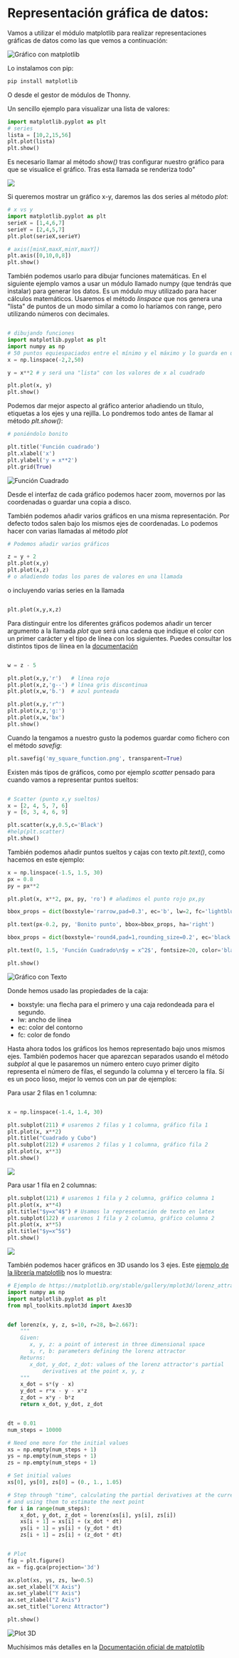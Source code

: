 # Representación gráfica de datos: 

Vamos a utilizar el módulo matplotlib para realizar representaciones gráficas de datos como las que vemos a continuación:

![Gráfico con matplotlib](./images/Graficando3.png)

Lo instalamos con pip:

```sh
pip install matplotlib
```
O desde el gestor de módulos de Thonny.

Un sencillo ejemplo para visualizar una lista de valores:

```python
import matplotlib.pyplot as plt
# series
lista = [10,2,15,56]
plt.plot(lista)
plt.show() 
```

Es necesario llamar al método *show()* tras configurar nuestro gráfico para que se visualice el gráfico. Tras esta llamada se renderiza todo"

![](./images/graficando.png)


Si queremos mostrar un gráfico x-y, daremos las dos series al método *plot*:

```python
# x vs y
import matplotlib.pyplot as plt
serieX = [1,4,6,7]
serieY = [2,4,5,7]
plt.plot(serieX,serieY)

# axis([minX,maxX,minY,maxY])
plt.axis([0,10,0,8])
plt.show()
```

También podemos usarlo para dibujar funciones matemáticas. En el siguiente ejemplo vamos a usar un módulo llamado numpy (que tendrás que instalar) para generar los datos. Es un módulo muy utilizado para hacer cálculos matemáticos. Usaremos el método *linspace* que nos genera una "lista" de puntos de un modo similar a como lo haríamos con range, pero utilizando números con decimales.

```python

# dibujando funciones
import matplotlib.pyplot as plt
import numpy as np
# 50 puntos equiespaciados entre el mínimo y el máximo y lo guarda en un array de numpy
x = np.linspace(-2,2,50) 

y = x**2 # y será una "lista" con los valores de x al cuadrado

plt.plot(x, y)
plt.show()
```

Podemos dar mejor aspecto al gráfico anterior añadiendo un título, etiquetas a los ejes y una rejilla. Lo pondremos todo antes de llamar al método *plt.show()*:

```python
# poniéndolo bonito

plt.title('Función cuadrado')
plt.xlabel('x')
plt.ylabel('y = x**2')
plt.grid(True)
```
![Función Cuadrado](./images/FuncionCuadrado.png)

Desde el interfaz de cada gráfico podemos hacer zoom, movernos por las coordenadas o guardar una copia a disco.

También podemos añadir varios gráficos en una misma representación. Por defecto todos salen bajo los mismos ejes de coordenadas. Lo podemos hacer con varias llamadas al método *plot* 

```python
# Podemos añadir varios gráficos

z = y + 2
plt.plot(x,y)
plt.plot(x,z)
# o añadiendo todas los pares de valores en una llamada
```

o incluyendo varias series en la llamada
```python

plt.plot(x,y,x,z)

```
Para distinguir entre los diferentes gráficos podemos añadir un tercer argumento a la llamada *plot* que será una cadena que indique el color con un primer carácter y el tipo de línea con los siguientes. Puedes consultar los distintos tipos de líinea en la [documentación](http://matplotlib.org/api/pyplot_api.html#matplotlib.pyplot.plot)

```python

w = z - 5

plt.plot(x,y,'r')   # línea rojo 
plt.plot(x,z,'g--') # línea gris discontinua
plt.plot(x,w,'b.')  # azul punteada

plt.plot(x,y,'r^')
plt.plot(x,z,'g:')
plt.plot(x,w,'bx')
plt.show()
```

Cuando la tengamos a nuestro gusto la podemos guardar como fichero con el método *savefig*:

```python
plt.savefig('my_square_function.png', transparent=True)
```

Existen más tipos de gráficos, como por ejemplo *scatter* pensado para cuando vamos a representar puntos sueltos:

```python

# Scatter (punto x,y sueltos)
x = [2, 4, 5, 7, 6]
y = [6, 3, 4, 6, 9]

plt.scatter(x,y,0.5,c='Black')
#help(plt.scatter)
plt.show()
```

También podemos añadir puntos sueltos y cajas con texto *plt.text()*, como hacemos en este ejemplo:

```python
x = np.linspace(-1.5, 1.5, 30)
px = 0.8
py = px**2

plt.plot(x, x**2, px, py, 'ro') # añadimos el punto rojo px,py 

bbox_props = dict(boxstyle='rarrow,pad=0.3', ec='b', lw=2, fc='lightblue')

plt.text(px-0.2, py, 'Bonito punto', bbox=bbox_props, ha='right')

bbox_props = dict(boxstyle='round4,pad=1,rounding_size=0.2', ec='black', fc='#EEEEFF', lw=5)

plt.text(0, 1.5, 'Función Cuadrado\n$y = x^2$', fontsize=20, color='black', ha='center', bbox=bbox_props)

plt.show()

```
![Gráfico con Texto](./images/GraficoTexto.png)

Donde hemos usado las propiedades de la caja:

* boxstyle: una flecha para el primero y una caja redondeada para el segundo.
* lw: ancho de línea
* ec: color del contorno
* fc: color de fondo


Hasta ahora todos los gráficos los hemos representado bajo unos mismos ejes. También podemos hacer que aparezcan separados usando el método *subplot* al que le pasaremos un número entero cuyo primer dígito representa el número de filas, el segundo la columna y el tercero la fila. Sí es un poco lioso, mejor lo vemos con un par de ejemplos:

Para usar 2 filas en 1 columna:

```python

x = np.linspace(-1.4, 1.4, 30)

plt.subplot(211) # usaremos 2 filas y 1 columna, gráfico fila 1
plt.plot(x, x**2)
plt.title("Cuadrado y Cubo")
plt.subplot(212) # usaremos 2 filas y 1 columna, gráfico fila 2
plt.plot(x, x**3)
plt.show()
```
![](./images/Suplot21.png)

Para usar 1 fila en 2 columnas:

```python
plt.subplot(121) # usaremos 1 fila y 2 columna, gráfico columna 1
plt.plot(x, x**4)
plt.title("$y=x^4$") # Usamos la representación de texto en latex
plt.subplot(122) # usaremos 1 fila y 2 columna, gráfico columna 2
plt.plot(x, x**5)
plt.title("$y=x^5$")
plt.show()
```

![](./images/Subplot12.png)

También podemos hacer gráficos en 3D usando los 3 ejes. Este [ejemplo de la librería matplotlib](https://matplotlib.org/stable/gallery/mplot3d/lorenz_attractor.html) nos lo muestra:


```python
# Ejemplo de https://matplotlib.org/stable/gallery/mplot3d/lorenz_attractor.html
import numpy as np
import matplotlib.pyplot as plt
from mpl_toolkits.mplot3d import Axes3D


def lorenz(x, y, z, s=10, r=28, b=2.667):
    """
    Given:
       x, y, z: a point of interest in three dimensional space
       s, r, b: parameters defining the lorenz attractor
    Returns:
       x_dot, y_dot, z_dot: values of the lorenz attractor's partial
           derivatives at the point x, y, z
    """
    x_dot = s*(y - x)
    y_dot = r*x - y - x*z
    z_dot = x*y - b*z
    return x_dot, y_dot, z_dot


dt = 0.01
num_steps = 10000

# Need one more for the initial values
xs = np.empty(num_steps + 1)
ys = np.empty(num_steps + 1)
zs = np.empty(num_steps + 1)

# Set initial values
xs[0], ys[0], zs[0] = (0., 1., 1.05)

# Step through "time", calculating the partial derivatives at the current point
# and using them to estimate the next point
for i in range(num_steps):
    x_dot, y_dot, z_dot = lorenz(xs[i], ys[i], zs[i])
    xs[i + 1] = xs[i] + (x_dot * dt)
    ys[i + 1] = ys[i] + (y_dot * dt)
    zs[i + 1] = zs[i] + (z_dot * dt)


# Plot
fig = plt.figure()
ax = fig.gca(projection='3d')

ax.plot(xs, ys, zs, lw=0.5)
ax.set_xlabel("X Axis")
ax.set_ylabel("Y Axis")
ax.set_zlabel("Z Axis")
ax.set_title("Lorenz Attractor")

plt.show()
```
![Plot 3D](./images/Plot3D.png)


Muchísimos más detalles en la [Documentación oficial de matplotlib](https://colab.research.google.com/github/ageron/handson-ml2/blob/master/tools_matplotlib.ipynb#scrollTo=st_zTGp_aeJQ)

